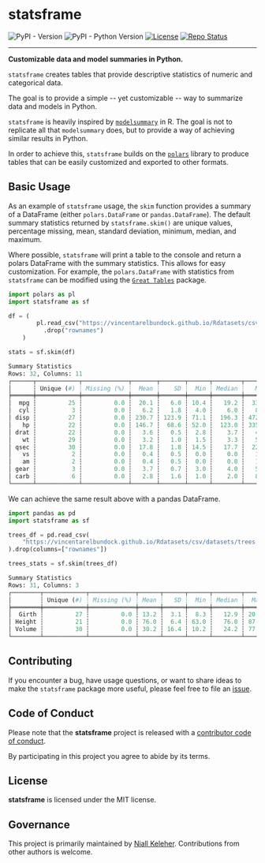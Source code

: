 # statsframe

![PyPI - Version](https://img.shields.io/pypi/v/statsframe.svg) ![PyPI - Python Version](https://img.shields.io/pypi/pyversions/statsframe)
[![License](https://img.shields.io/github/license/NKeleher/statsframe)](https://img.shields.io/github/license/NKeleher/statsframe)
[![Repo Status](https://www.repostatus.org/badges/latest/active.svg)](https://www.repostatus.org/#active)

---

**Customizable data and model summaries in Python.**

`statsframe` creates tables that provide descriptive statistics of
numeric and categorical data.

The goal is to provide a simple -- yet customizable -- way to summarize
data and models in Python.

`statsframe` is heavily inspired by [`modelsummary`](https://modelsummary.com/)
in R. The goal is not to replicate all that `modelsummary` does, but to provide
a way of achieving similar results in Python.

In order to achieve this, `statsframe` builds on the [`polars`](https://docs.pola.rs/)
library to produce tables that can be easily customized and exported to other formats.

## Basic Usage

As an example of `statsframe` usage, the `skim` function provides a
summary of a DataFrame (either `polars.DataFrame` or `pandas.DataFrame`).
The default summary statistics returned by `statsframe.skim()` are unique values,
percentage missing, mean, standard deviation, minimum, median, and maximum.

Where possible, `statsframe` will print a table to the console and return a
polars DataFrame with the summary statistics. This allows for easy customization.
For example, the `polars.DataFrame` with statistics from `statsframe` can be
modified using the
[`Great Tables`](https://posit-dev.github.io/great-tables/reference/) package.

```python
import polars as pl
import statsframe as sf

df = (
        pl.read_csv("https://vincentarelbundock.github.io/Rdatasets/csv/datasets/mtcars.csv")
          .drop("rownames")
    )

stats = sf.skim(df)

Summary Statistics
Rows: 32, Columns: 11
┌──────┬────────────┬─────────────┬───────┬───────┬──────┬────────┬───────┐
│      ┆ Unique (#) ┆ Missing (%) ┆  Mean ┆    SD ┆  Min ┆ Median ┆   Max │
╞══════╪════════════╪═════════════╪═══════╪═══════╪══════╪════════╪═══════╡
│  mpg ┆         25 ┆         0.0 ┆  20.1 ┆   6.0 ┆ 10.4 ┆   19.2 ┆  33.9 │
│  cyl ┆          3 ┆         0.0 ┆   6.2 ┆   1.8 ┆  4.0 ┆    6.0 ┆   8.0 │
│ disp ┆         27 ┆         0.0 ┆ 230.7 ┆ 123.9 ┆ 71.1 ┆  196.3 ┆ 472.0 │
│   hp ┆         22 ┆         0.0 ┆ 146.7 ┆  68.6 ┆ 52.0 ┆  123.0 ┆ 335.0 │
│ drat ┆         22 ┆         0.0 ┆   3.6 ┆   0.5 ┆  2.8 ┆    3.7 ┆   4.9 │
│   wt ┆         29 ┆         0.0 ┆   3.2 ┆   1.0 ┆  1.5 ┆    3.3 ┆   5.4 │
│ qsec ┆         30 ┆         0.0 ┆  17.8 ┆   1.8 ┆ 14.5 ┆   17.7 ┆  22.9 │
│   vs ┆          2 ┆         0.0 ┆   0.4 ┆   0.5 ┆  0.0 ┆    0.0 ┆   1.0 │
│   am ┆          2 ┆         0.0 ┆   0.4 ┆   0.5 ┆  0.0 ┆    0.0 ┆   1.0 │
│ gear ┆          3 ┆         0.0 ┆   3.7 ┆   0.7 ┆  3.0 ┆    4.0 ┆   5.0 │
│ carb ┆          6 ┆         0.0 ┆   2.8 ┆   1.6 ┆  1.0 ┆    2.0 ┆   8.0 │
└──────┴────────────┴─────────────┴───────┴───────┴──────┴────────┴───────┘
```

We can achieve the same result above with a pandas DataFrame.

```python
import pandas as pd
import statsframe as sf

trees_df = pd.read_csv(
    "https://vincentarelbundock.github.io/Rdatasets/csv/datasets/trees.csv"
).drop(columns=["rownames"])

trees_stats = sf.skim(trees_df)

Summary Statistics
Rows: 31, Columns: 3
┌────────┬────────────┬─────────────┬──────┬──────┬──────┬────────┬──────┐
│        ┆ Unique (#) ┆ Missing (%) ┆ Mean ┆   SD ┆  Min ┆ Median ┆  Max │
╞════════╪════════════╪═════════════╪══════╪══════╪══════╪════════╪══════╡
│  Girth ┆         27 ┆         0.0 ┆ 13.2 ┆  3.1 ┆  8.3 ┆   12.9 ┆ 20.6 │
│ Height ┆         21 ┆         0.0 ┆ 76.0 ┆  6.4 ┆ 63.0 ┆   76.0 ┆ 87.0 │
│ Volume ┆         30 ┆         0.0 ┆ 30.2 ┆ 16.4 ┆ 10.2 ┆   24.2 ┆ 77.0 │
└────────┴────────────┴─────────────┴──────┴──────┴──────┴────────┴──────┘

```

## Contributing

If you encounter a bug, have usage questions, or want to share ideas to make
the `statsframe` package more useful, please feel free to file an
[issue](https://github.com/NKeleher/statsframe/issues).

## Code of Conduct

Please note that the **statsframe** project is released with a
[contributor code of conduct](https://www.contributor-covenant.org/version/2/1/code_of_conduct/).

By participating in this project you agree to abide by its terms.

## License

**statsframe** is licensed under the MIT license.

## Governance

This project is primarily maintained by [Niall Keleher](https://twitter.com/nkeleher).
Contributions from other authors is welcome.
